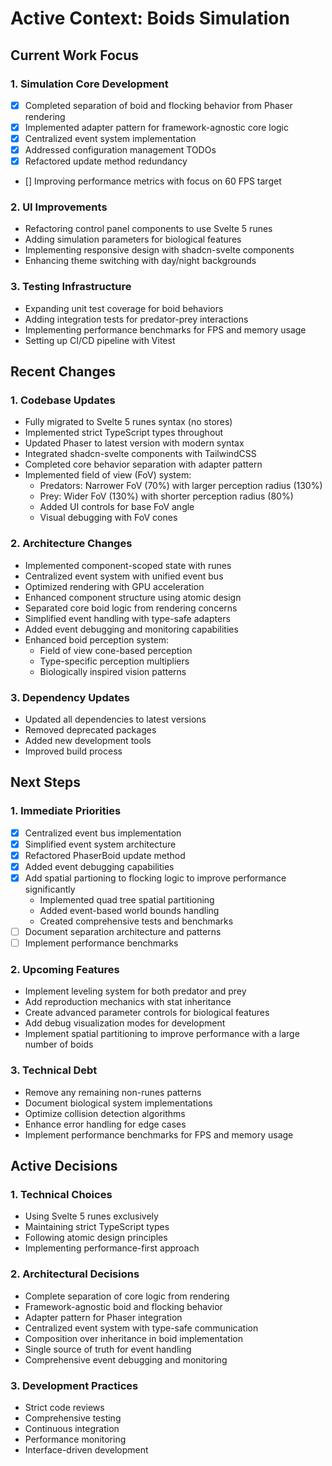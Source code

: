# Active Context: Boids Simulation

## Current Work Focus

### 1. Simulation Core Development

- [x] Completed separation of boid and flocking behavior from Phaser rendering
- [x] Implemented adapter pattern for framework-agnostic core logic
- [x] Centralized event system implementation
- [x] Addressed configuration management TODOs
- [x] Refactored update method redundancy
- [] Improving performance metrics with focus on 60 FPS target

### 2. UI Improvements

- Refactoring control panel components to use Svelte 5 runes
- Adding simulation parameters for biological features
- Implementing responsive design with shadcn-svelte components
- Enhancing theme switching with day/night backgrounds

### 3. Testing Infrastructure

- Expanding unit test coverage for boid behaviors
- Adding integration tests for predator-prey interactions
- Implementing performance benchmarks for FPS and memory usage
- Setting up CI/CD pipeline with Vitest

## Recent Changes

### 1. Codebase Updates

- Fully migrated to Svelte 5 runes syntax (no stores)
- Implemented strict TypeScript types throughout
- Updated Phaser to latest version with modern syntax
- Integrated shadcn-svelte components with TailwindCSS
- Completed core behavior separation with adapter pattern
- Implemented field of view (FoV) system:
  - Predators: Narrower FoV (70%) with larger perception radius (130%)
  - Prey: Wider FoV (130%) with shorter perception radius (80%)
  - Added UI controls for base FoV angle
  - Visual debugging with FoV cones

### 2. Architecture Changes

- Implemented component-scoped state with runes
- Centralized event system with unified event bus
- Optimized rendering with GPU acceleration
- Enhanced component structure using atomic design
- Separated core boid logic from rendering concerns
- Simplified event handling with type-safe adapters
- Added event debugging and monitoring capabilities
- Enhanced boid perception system:
  - Field of view cone-based perception
  - Type-specific perception multipliers
  - Biologically inspired vision patterns

### 3. Dependency Updates

- Updated all dependencies to latest versions
- Removed deprecated packages
- Added new development tools
- Improved build process

## Next Steps

### 1. Immediate Priorities

- [x] Centralized event bus implementation
- [x] Simplified event system architecture
- [x] Refactored PhaserBoid update method
- [x] Added event debugging capabilities
- [x] Add spatial partioning to flocking logic to improve performance significantly
  - Implemented quad tree spatial partitioning
  - Added event-based world bounds handling
  - Created comprehensive tests and benchmarks
- [ ] Document separation architecture and patterns
- [ ] Implement performance benchmarks

### 2. Upcoming Features

- Implement leveling system for both predator and prey
- Add reproduction mechanics with stat inheritance
- Create advanced parameter controls for biological features
- Add debug visualization modes for development
- Implement spatial partitioning to improve performance with a large number of boids

### 3. Technical Debt

- Remove any remaining non-runes patterns
- Document biological system implementations
- Optimize collision detection algorithms
- Enhance error handling for edge cases
- Implement performance benchmarks for FPS and memory usage

## Active Decisions

### 1. Technical Choices

- Using Svelte 5 runes exclusively
- Maintaining strict TypeScript types
- Following atomic design principles
- Implementing performance-first approach

### 2. Architectural Decisions

- Complete separation of core logic from rendering
- Framework-agnostic boid and flocking behavior
- Adapter pattern for Phaser integration
- Centralized event system with type-safe communication
- Composition over inheritance in boid implementation
- Single source of truth for event handling
- Comprehensive event debugging and monitoring

### 3. Development Practices

- Strict code reviews
- Comprehensive testing
- Continuous integration
- Performance monitoring
- Interface-driven development
